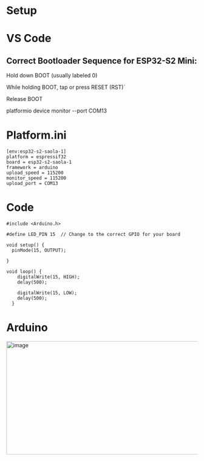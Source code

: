 # Setup

# VS Code 

## Correct Bootloader Sequence for ESP32-S2 Mini:

Hold down BOOT (usually labeled 0)

While holding BOOT, tap or press RESET (RST)`

Release BOOT

platformio device monitor --port COM13

# Platform.ini

```
[env:esp32-s2-saola-1]
platform = espressif32
board = esp32-s2-saola-1
framework = arduino
upload_speed = 115200
monitor_speed = 115200
upload_port = COM13
```

# Code

```
#include <Arduino.h>

#define LED_PIN 15  // Change to the correct GPIO for your board

void setup() {
  pinMode(15, OUTPUT);

}

void loop() {
    digitalWrite(15, HIGH);
    delay(500);
  
    digitalWrite(15, LOW);
    delay(500);
  }

```

# Arduino
<img width="692" height="298" alt="image" src="https://github.com/user-attachments/assets/a21e6eec-8714-4d04-a929-8d5d0f575db7" />
